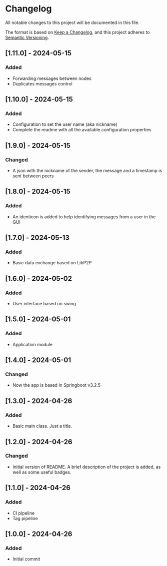 # Changelog

All notable changes to this project will be documented in this file.

The format is based on [Keep a Changelog](https://keepachangelog.com/en/1.1.0/),
and this project adheres to [Semantic Versioning](https://semver.org/spec/v2.0.0.html).

## [1.11.0] - 2024-05-15

### Added

- Forwarding messages between nodes
- Duplicates messages control

## [1.10.0] - 2024-05-15

### Added

- Configuration to set the user name (aka nickname)
- Complete the readme with all the available configuration properties

## [1.9.0] - 2024-05-15

### Changed

- A json with the nickname of the sender, the message and a timestamp is sent between peers

## [1.8.0] - 2024-05-15

### Added

- An identicon is added to help identifying messages from a user in the GUI

## [1.7.0] - 2024-05-13

### Added

- Basic data exchange based on LibP2P

## [1.6.0] - 2024-05-02

### Added

- User interface based on swing

## [1.5.0] - 2024-05-01

### Added

- Application module

## [1.4.0] - 2024-05-01

### Changed

- Now the app is based in Springboot v3.2.5

## [1.3.0] - 2024-04-26

### Added

- Basic main class. Just a title.

## [1.2.0] - 2024-04-26

### Changed

- Initial version of README. A brief description of the project is added, as well as some useful badges.

## [1.1.0] - 2024-04-26

### Added

- CI pipeline
- Tag pipeline

## [1.0.0] - 2024-04-26

### Added

- Initial commit
